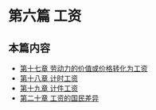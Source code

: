 # 第六篇 工资

## 本篇内容

- [第十七章 劳动力的价值或价格转化为工资](./sec17.md)
- [第十八章 计时工资](./sec18.md)
- [第十九章 计件工资](./sec19.md)
- [第二十章 工资的国民差异](./sec20.md)

